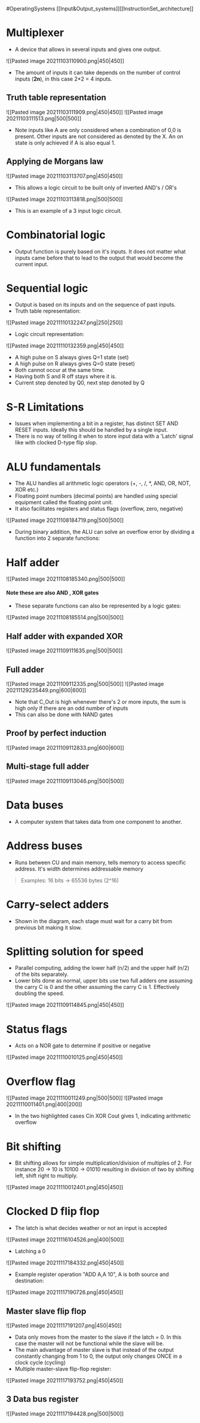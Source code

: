 #OperatingSystems [[Input&Output_systems]][[InstructionSet_architecture]]
# Multiplexer
- A device that allows in several inputs and gives one output. 

![[Pasted image 20211103110900.png|450|450]]

- The amount of inputs it can take depends on the number of control inputs (**2n**), in this case 2*2 = 4 inputs.
## Truth table representation

![[Pasted image 20211103111909.png|450|450]]
![[Pasted image 20211103111513.png|500|500]]

- Note inputs like A are only considered when a combination of 0,0 is present. Other inputs are not considered as denoted by the X. An on state is only achieved if A is also equal 1.
## Applying de Morgans law

![[Pasted image 20211103113707.png|450|450]]

- This allows a logic circuit to be built only of inverted AND's / OR's

![[Pasted image 20211103113818.png|500|500]]

- This is an example of a 3 input logic circuit.


# Combinatorial logic
- Output function is purely based on it's inputs. It does not matter what inputs came before that to lead to the output that would become the current input.
# Sequential logic
- Output is based on its inputs and on the sequence of past inputs.
- Truth table representation:

![[Pasted image 20211110132247.png|250|250]]

- Logic circuit representation:

![[Pasted image 20211110132359.png|450|450]]

-  A high pulse on S always gives Q=1 state (set)
-  A high pulse on R always gives Q=0 state (reset)
-  Both cannot occur at the same time.
-  Having both S and R off stays where it is.
-  Current step denoted by Q0, next step denoted by Q


# S-R Limitations
- Issues when implementing a bit in a register, has distinct SET AND RESET inputs. Ideally this should be handled by a single input. 
- There is no way of telling it when to store input data with a 'Latch' signal like with clocked D-type flip slop.



# ALU fundamentals
- The ALU handles all arithmetic logic operators (+, -,  /, *, AND, OR, NOT, XOR etc.)
- Floating point numbers (decimal points) are handled using special equipment called the floating point unit.
- It also facilitates registers and status flags (overflow, zero, negative)

![[Pasted image 20211108184719.png|500|500]]

- During binary addition, the ALU can solve an overflow error by dividing a function into 2 separate functions:
# Half adder

![[Pasted image 20211108185340.png|500|500]]  

#### Note these are also AND , XOR gates
- These separate functions can also be represented by a logic gates:

![[Pasted image 20211108185514.png|500|500]]

## Half adder with expanded XOR

![[Pasted image 20211109111635.png|500|500]]

## Full adder

![[Pasted image 20211109112335.png|500|500]]
![[Pasted image 20211129235449.png|600|600]]

- Note that C_Out is high whenever there's 2 or more inputs, the sum is high only if there are an odd number of inputs
- This can also be done with NAND gates
## Proof by perfect induction

![[Pasted image 20211109112833.png|600|600]]

## Multi-stage full adder

![[Pasted image 20211109113046.png|500|500]]

# Data buses
- A computer system that takes data from one component to another.
# Address buses
- Runs between CU and main memory, tells memory to access specific address. It's width determines addressable memory

>Examples: 16 bits -> 65536 bytes (2^16)

# Carry-select adders
- Shown in the diagram, each stage must wait for a carry bit from previous bit making it slow.

# Splitting solution for speed
- Parallel computing, adding the lower half (n/2) and the upper half (n/2) of the bits separately. 
- Lower bits done as normal, upper bits use two full adders one assuming the carry C is 0 and the other assuming the carry C is 1. Effectively doubling the speed.

![[Pasted image 20211109114845.png|450|450]]

# Status flags
- Acts on a NOR gate to determine if positive or negative

![[Pasted image 20211110010125.png|450|450]]

# Overflow flag

![[Pasted image 20211110011249.png|500|500]]
![[Pasted image 20211110011401.png|400|200]]

- In the two highlighted cases Cin XOR Cout gives 1, indicating arithmetic overflow

# Bit shifting
- Bit shifting allows for simple multiplication/division of multiples of 2. For instance 20 -> 10 is 10100 -> 01010 resulting in division of two by shifting left, shift right to multiply.

![[Pasted image 20211110012401.png|450|450]]

# Clocked D flip flop
- The latch is what decides weather or not an input is accepted

![[Pasted image 20211116104526.png|400|500]]

- Latching a 0

![[Pasted image 20211117184332.png|450|450]]

- Example register operation "ADD A,A 10", A is both source and destination:

![[Pasted image 20211117190726.png|450|450]]

## Master slave flip flop

![[Pasted image 20211117191207.png|450|450]]

- Data only moves from the master to the slave if the latch = 0. In this case the master will not be functional while the slave will be.
- The main advantage of master slave is that instead of the output constantly changing from 1 to 0, the output only changes ONCE in a clock cycle (cycling)
- Multiple master-slave flip-flop register:

![[Pasted image 20211117193752.png|450|450]]

## 3 Data bus register

![[Pasted image 20211117194428.png|500|500]]
